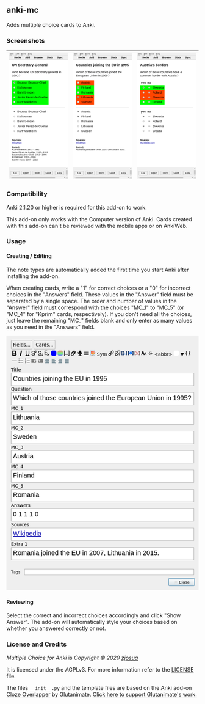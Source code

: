 ## anki-mc

Adds multiple choice cards to Anki.

### Screenshots

| ![Single Choice](screenshots/single_choice.png) | ![Multiple Choice](screenshots/multiple_choice.png) | ![Kprim](screenshots/kprim.png) |
| ----------------------------------------------- | --------------------------------------------------- | ------------------------------ |

### Compatibility

Anki 2.1.20 or higher is required for this add-on to work.

This add-on only works with the Computer version of Anki.
Cards created with this add-on can't be reviewed with the mobile apps or on AnkiWeb.

### Usage

#### Creating / Editing

The note types are automatically added the first time you start Anki after installing the add-on.

When creating cards, write a "1" for correct choices or a "0" for incorrect choices in the "Answers" field.
These values in the "Answer" field must be separated by a single space.
The order and number of values in the "Answer" field must correspond with the choices "MC_1" to "MC_5" (or "MC_4" for "Kprim" cards, respectively).
If you don't need all the choices, just leave the remaining "MC_" fields blank and only enter as many values as you need in the "Answers" field.

![Editing](screenshots/edit.png)

#### Reviewing

Select the correct and incorrect choices accordingly and click "Show Answer".
The add-on will automatically style your choices based on whether you answered correctly or not.

### License and Credits

*Multiple Choice for Anki* is *Copyright © 2020 [zjosua](https://github.com/zjosua)*

It is licensed under the AGPLv3.
For more information refer to the [LICENSE](https://github.com/zjosua/anki-mc/blob/master/LICENSE) file.

The files `__init__.py` and the template files are based on the Anki add-on [Cloze Overlapper](https://github.com/glutanimate/cloze-overlapper) by Glutanimate.
[Click here to support Glutanimate's work.](https://glutanimate.com/support-my-work/)
